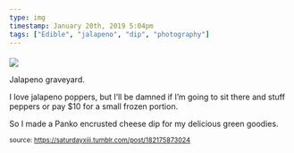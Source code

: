 ```yaml
---
type: img
timestamp: January 20th, 2019 5:04pm
tags: ["Edible", "jalapeno", "dip", "photography"]
---
```

####
<img src="https://saturdayxiii.github.io/media/182175873024.jpg"/>
                                                                                          
Jalapeno graveyard.



I love jalapeno poppers, but I’ll be damned if I’m going to sit there and stuff peppers or pay $10 for a small frozen portion.



So I made a Panko encrusted cheese dip for my delicious green goodies.
 
                                    
                
                
                
                
                                
<small>source: https://saturdayxiii.tumblr.com/post/182175873024</small>
